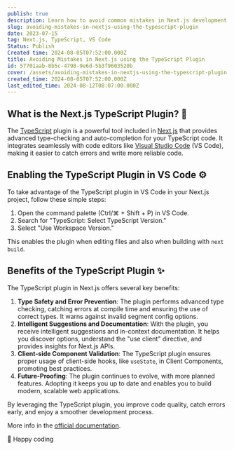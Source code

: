 ```yaml
---
publish: true
description: Learn how to avoid common mistakes in Next.js development by leveraging the power of the TypeScript plugin. Discover the benefits and how to enable it.
slug: avoiding-mistakes-in-nextjs-using-the-typescript-plugin
date: 2023-07-15
tag: Next.js, TypeScript, VS Code
Status: Publish
Created time: 2024-08-05T07:52:00.000Z
title: Avoiding Mistakes in Next.js using the TypeScript Plugin
id: 57701aab-8b5c-4798-9e6d-5b3f9603520b
cover: /assets/avoiding-mistakes-in-nextjs-using-the-typescript-plugin.57701aab-8b5c-4798-9e6d-5b3f9603520b.png
created_time: 2024-08-05T07:52:00.000Z
last_edited_time: 2024-08-12T08:07:00.000Z
---
```




## What is the Next.js TypeScript Plugin? 🧩


The [TypeScript](https://www.franciscomoretti.com/tag/typescript)  plugin is a powerful tool included in [Next.js](https://www.franciscomoretti.com/tag/next-js) that provides advanced type-checking and auto-completion for your TypeScript code. It integrates seamlessly with code editors like [Visual Studio Code](https://www.franciscomoretti.com/tag/vs-code) (VS Code), making it easier to catch errors and write more reliable code.


## Enabling the TypeScript Plugin in VS Code ⚙️


To take advantage of the TypeScript plugin in VS Code in your Next.js project, follow these simple steps:

1. Open the command palette (Ctrl/⌘ + Shift + P) in VS Code.
2. Search for "TypeScript: Select TypeScript Version."
3. Select "Use Workspace Version."

This enables the plugin when editing files and also when building with `next build`.


## Benefits of the TypeScript Plugin ✨


The TypeScript plugin in Next.js offers several key benefits:

1. **Type Safety and Error Prevention**: The plugin performs advanced type checking, catching errors at compile time and ensuring the use of correct types. It warns against invalid segment config options.
2. **Intelligent Suggestions and Documentation**: With the plugin, you receive intelligent suggestions and in-context documentation. It helps you discover options, understand the "use client" directive, and provides insights for Next.js APIs.
3. **Client-side Component Validation**: The TypeScript plugin ensures proper usage of client-side hooks, like `useState`, in Client Components, promoting best practices.
4. **Future-Proofing**: The plugin continues to evolve, with more planned features. Adopting it keeps you up to date and enables you to build modern, scalable web applications.

By leveraging the TypeScript plugin, you improve code quality, catch errors early, and enjoy a smoother development process.


More info in the [official documentation](https://nextjs.org/docs/app/building-your-application/configuring/typescript#typescript-plugin).


🚀 Happy coding


